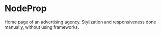 # NodeProp
Home page of an advertising agency. Stylization and responsiveness done manually, without using frameworks.
